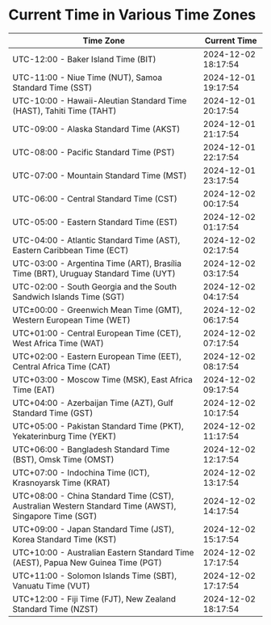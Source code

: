 # Current Time in Various Time Zones

| Time Zone | Current Time |
|-----------|--------------|
| UTC-12:00 - Baker Island Time (BIT) | 2024-12-02 18:17:54 |
| UTC-11:00 - Niue Time (NUT), Samoa Standard Time (SST) | 2024-12-01 19:17:54 |
| UTC-10:00 - Hawaii-Aleutian Standard Time (HAST), Tahiti Time (TAHT) | 2024-12-01 20:17:54 |
| UTC-09:00 - Alaska Standard Time (AKST) | 2024-12-01 21:17:54 |
| UTC-08:00 - Pacific Standard Time (PST) | 2024-12-01 22:17:54 |
| UTC-07:00 - Mountain Standard Time (MST) | 2024-12-01 23:17:54 |
| UTC-06:00 - Central Standard Time (CST) | 2024-12-02 00:17:54 |
| UTC-05:00 - Eastern Standard Time (EST) | 2024-12-02 01:17:54 |
| UTC-04:00 - Atlantic Standard Time (AST), Eastern Caribbean Time (ECT) | 2024-12-02 02:17:54 |
| UTC-03:00 - Argentina Time (ART), Brasília Time (BRT), Uruguay Standard Time (UYT) | 2024-12-02 03:17:54 |
| UTC-02:00 - South Georgia and the South Sandwich Islands Time (SGT) | 2024-12-02 04:17:54 |
| UTC±00:00 - Greenwich Mean Time (GMT), Western European Time (WET) | 2024-12-02 06:17:54 |
| UTC+01:00 - Central European Time (CET), West Africa Time (WAT) | 2024-12-02 07:17:54 |
| UTC+02:00 - Eastern European Time (EET), Central Africa Time (CAT) | 2024-12-02 08:17:54 |
| UTC+03:00 - Moscow Time (MSK), East Africa Time (EAT) | 2024-12-02 09:17:54 |
| UTC+04:00 - Azerbaijan Time (AZT), Gulf Standard Time (GST) | 2024-12-02 10:17:54 |
| UTC+05:00 - Pakistan Standard Time (PKT), Yekaterinburg Time (YEKT) | 2024-12-02 11:17:54 |
| UTC+06:00 - Bangladesh Standard Time (BST), Omsk Time (OMST) | 2024-12-02 12:17:54 |
| UTC+07:00 - Indochina Time (ICT), Krasnoyarsk Time (KRAT) | 2024-12-02 13:17:54 |
| UTC+08:00 - China Standard Time (CST), Australian Western Standard Time (AWST), Singapore Time (SGT) | 2024-12-02 14:17:54 |
| UTC+09:00 - Japan Standard Time (JST), Korea Standard Time (KST) | 2024-12-02 15:17:54 |
| UTC+10:00 - Australian Eastern Standard Time (AEST), Papua New Guinea Time (PGT) | 2024-12-02 17:17:54 |
| UTC+11:00 - Solomon Islands Time (SBT), Vanuatu Time (VUT) | 2024-12-02 17:17:54 |
| UTC+12:00 - Fiji Time (FJT), New Zealand Standard Time (NZST) | 2024-12-02 18:17:54 |
